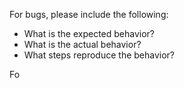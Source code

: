 For bugs, please include the following:

* What is the expected behavior?
* What is the actual behavior?
* What steps reproduce the behavior?

Fo